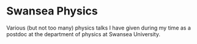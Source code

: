 # Swansea Physics

Various (but not too many) physics talks I have given during my time as a
postdoc at the department of physics at Swansea University.
